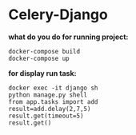 # Celery-Django
**what do you do for running project:**
```angular2html
docker-compose build
docker-compose up

```

**for display run task:**
```angular2html
docker exec -it django sh
python manage.py shell
from app.tasks import add
result=add.delay(2,7,5)
result.get(timeout=5)
result.get()
```


